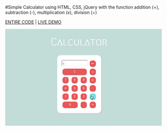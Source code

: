 #Simple Calculator using HTML, CSS, jQuery
with the function addition (+), subtraction (-), multiplication (x), division (÷)

[ENTIRE CODE](cal_jQuery.html) |  [LIVE DEMO](https://codepen.io/hoksea/full/brdvPp) 

![demo](cal_demo.gif)
